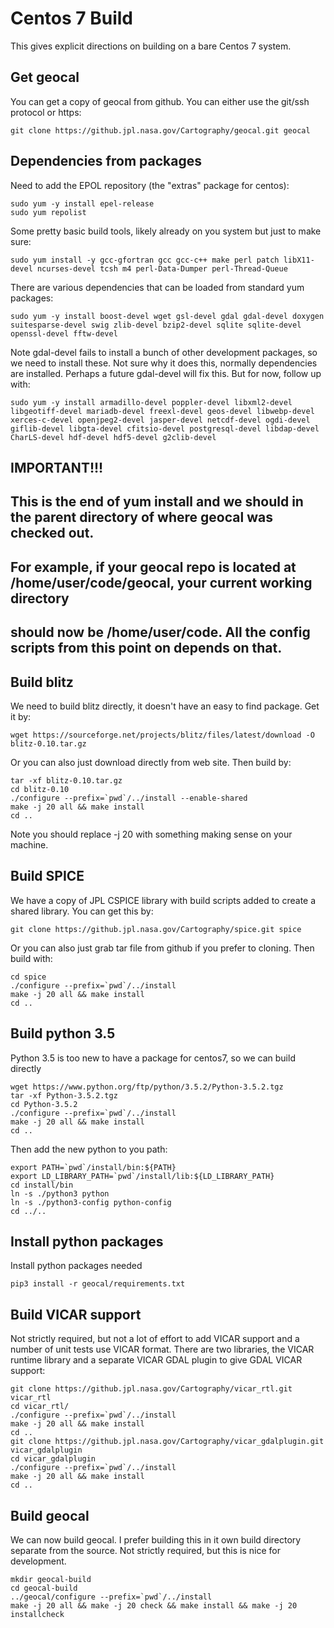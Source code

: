 # Centos 7 Build

This gives explicit directions on building on a bare Centos 7 system.

## Get geocal

You can get a copy of geocal from github. You can either use the git/ssh
protocol or https:

    git clone https://github.jpl.nasa.gov/Cartography/geocal.git geocal

## Dependencies from packages

Need to add the EPOL repository (the "extras" package for centos):

    sudo yum -y install epel-release
    sudo yum repolist

Some pretty basic build tools, likely already on you system but just to make
sure:

    sudo yum install -y gcc-gfortran gcc gcc-c++ make perl patch libX11-devel ncurses-devel tcsh m4 perl-Data-Dumper perl-Thread-Queue
    
There are various dependencies that can be loaded from standard yum packages:

    sudo yum -y install boost-devel wget gsl-devel gdal gdal-devel doxygen suitesparse-devel swig zlib-devel bzip2-devel sqlite sqlite-devel openssl-devel fftw-devel

Note gdal-devel fails to install a bunch of other development packages, so
we need to install these. Not sure why it does this, normally dependencies
are installed. Perhaps a future gdal-devel will fix this. But for now, follow
up with:

    sudo yum -y install armadillo-devel poppler-devel libxml2-devel libgeotiff-devel mariadb-devel freexl-devel geos-devel libwebp-devel xerces-c-devel openjpeg2-devel jasper-devel netcdf-devel ogdi-devel giflib-devel libgta-devel cfitsio-devel postgresql-devel libdap-devel CharLS-devel hdf-devel hdf5-devel g2clib-devel

## IMPORTANT!!!
## This is the end of yum install and we should in the parent directory of where geocal was checked out.
## For example, if your geocal repo is located at /home/user/code/geocal, your current working directory
## should now be /home/user/code. All the config scripts from this point on depends on that.

## Build blitz

We need to build blitz directly, it doesn't have an easy to find package. Get
it by:

    wget https://sourceforge.net/projects/blitz/files/latest/download -O blitz-0.10.tar.gz

Or you can also just download directly from web site. Then build by:

    tar -xf blitz-0.10.tar.gz
    cd blitz-0.10
    ./configure --prefix=`pwd`/../install --enable-shared
    make -j 20 all && make install
    cd ..

Note you should replace -j 20 with something making sense on your machine.

## Build SPICE

We have a copy of JPL CSPICE library with build scripts added to create a
shared library. You can get this by:

    git clone https://github.jpl.nasa.gov/Cartography/spice.git spice

Or you can also just grab tar file from github if you prefer to cloning. Then
build with:

    cd spice
    ./configure --prefix=`pwd`/../install
    make -j 20 all && make install
    cd ..

## Build python 3.5

Python 3.5 is too new to have a package for centos7, so we can build directly

    wget https://www.python.org/ftp/python/3.5.2/Python-3.5.2.tgz
    tar -xf Python-3.5.2.tgz
    cd Python-3.5.2
    ./configure --prefix=`pwd`/../install
    make -j 20 all && make install
    cd ..

Then add the new python to you path:

    export PATH=`pwd`/install/bin:${PATH}
    export LD_LIBRARY_PATH=`pwd`/install/lib:${LD_LIBRARY_PATH}
    cd install/bin
    ln -s ./python3 python
    ln -s ./python3-config python-config
    cd ../..


## Install python packages

Install python packages needed

    pip3 install -r geocal/requirements.txt


## Build VICAR support

Not strictly required, but not a lot of effort to add VICAR support and a
number of unit tests use VICAR format. There are two libraries, the VICAR
runtime library and a separate VICAR GDAL plugin to give GDAL VICAR support:

    git clone https://github.jpl.nasa.gov/Cartography/vicar_rtl.git vicar_rtl
    cd vicar_rtl/
    ./configure --prefix=`pwd`/../install
    make -j 20 all && make install
    cd ..
    git clone https://github.jpl.nasa.gov/Cartography/vicar_gdalplugin.git vicar_gdalplugin
    cd vicar_gdalplugin
    ./configure --prefix=`pwd`/../install
    make -j 20 all && make install
    cd ..

## Build geocal

We can now build geocal. I prefer building this in it own build directory
separate from the source. Not strictly required, but this is nice for
development.

    mkdir geocal-build
    cd geocal-build
    ../geocal/configure --prefix=`pwd`/../install
    make -j 20 all && make -j 20 check && make install && make -j 20 installcheck
